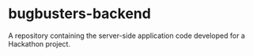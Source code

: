 # bugbusters-backend
A repository containing the server-side application code developed for a Hackathon project.
